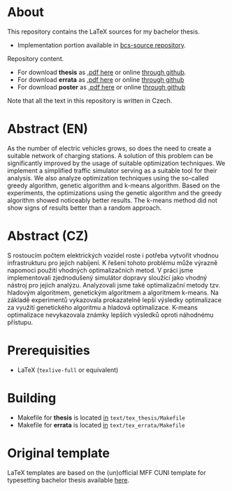 # About
This repository contains the LaTeX sources for my bachelor thesis.

* Implementation portion available in 
[bcs-source repository](https://github.com/dbeinhauer/bcs-source).

Repository content.
* For download **thesis** as 
[.pdf here](https://raw.githubusercontent.com/dbeinhauer/bcs-thesis/main/text/thesis.pdf) 
or online 
[through github](https://github.com/dbeinhauer/bcs-thesis/blob/main/text/thesis.pdf).
* For download **errata** as 
[.pdf here](https://raw.githubusercontent.com/dbeinhauer/bcs-thesis/main/text/errata.pdf)
or online 
[through github](https://github.com/dbeinhauer/bcs-thesis/blob/main/text/errata.pdf)
* For download **poster** as 
[.pdf here](https://raw.githubusercontent.com/dbeinhauer/bcs-thesis/main/poster/drawing.pdf)
or online 
[through github](https://github.com/dbeinhauer/bcs-thesis/blob/main/poster/drawing.pdf)

Note that all the text in this repository is written in Czech.

# Abstract (EN)
As the number of electric vehicles grows, so does the need to create a suitable
network of charging stations. A solution of this problem can be significantly
improved by the usage of suitable optimization techniques.
We implement a simplified traffic simulator serving as a suitable tool for 
their analysis.
We also analyze optimization techniques using the so-called greedy algorithm,
genetic algorithm and k-means algorithm. Based on the experiments, the optimizations 
using the genetic algorithm and the greedy algorithm showed noticeably better results.
The k-means method did not show signs of results better than a
random approach.


# Abstract (CZ)
S rostoucím počtem elektrických vozidel roste i potřeba vytvořit vhodnou 
infrastrukturu pro jejich nabíjení. K řešení tohoto problému může výrazně 
napomoci použití vhodných optimalizačních metod. V práci jsme implementovali 
zjednodušený simulátor dopravy sloužící jako vhodný nástroj pro jejich analýzu.
Analyzovali jsme také optimalizační metody tzv. hladovým algoritmem, 
genetickým algoritmem a algoritmem k-means. Na základě experimentů 
vykazovala prokazatelně lepší výsledky optimalizace za využití 
genetického algoritmu a hladová optimalizace. K-means optimalizace 
nevykazovala známky lepších výsledků oproti náhodnému přístupu.


# Prerequisities
* LaTeX (`texlive-full` or equivalent)

# Building
* Makefile for **thesis** is located 
[in](https://github.com/dbeinhauer/bcs-thesis/blob/main/text/tex_thesis/Makefile) 
`text/tex_thesis/Makefile`
* Makefile for **errata** is located
[in](https://github.com/dbeinhauer/bcs-thesis/blob/main/text/tex_errata/Makefile)
`text/tex_errata/Makefile`

# Original template
LaTeX templates are based on the (un)official MFF CUNI template for typesetting bachelor 
thesis available [here](https://github.com/mff-cuni-cz/better-thesis).
